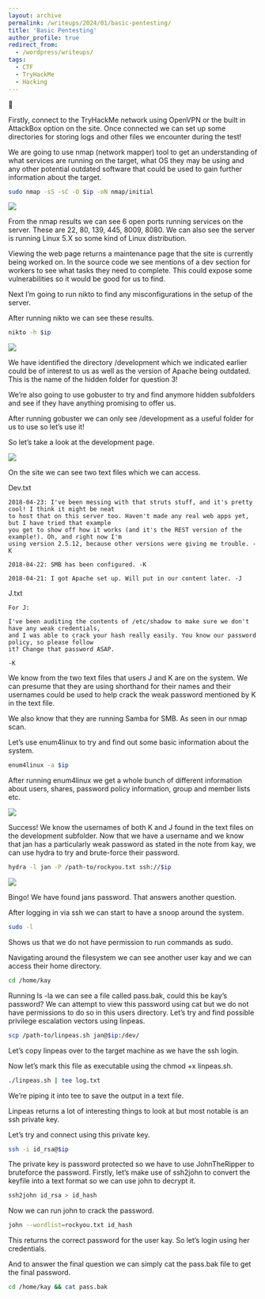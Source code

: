 ```yaml
---
layout: archive
permalink: /writeups/2024/01/basic-pentesting/
title: 'Basic Pentesting'
author_profile: true
redirect_from:
  - /wordpress/writeups/
tags:
  - CTF
  - TryHackMe
  - Hacking
---
```


🚩

Firstly, connect to the TryHackMe network using OpenVPN or the built in AttackBox option on the site. Once connected we can set up some directories for storing logs and other files we encounter during the test!

We are going to use nmap (network mapper) tool to get an understanding of what services are running on the target, what OS they may be using and any other potential outdated software that could be used to gain further information about the target.

```bash
sudo nmap -sS -sC -O $ip -oN nmap/initial
```

![](/images/bp1.png)

From the nmap results we can see 6 open ports running services on the server. These are 22, 80, 139, 445, 8009, 8080. We can also see the server is running Linux 5.X so some kind of Linux distribution.

Viewing the web page returns a maintenance page that the site is currently being worked on. In the source code we see mentions of a dev section for workers to see what tasks they need to complete. This could expose some vulnerabilities so it would be good for us to find.

Next I’m going to run nikto to find any misconfigurations in the setup of the server.

After running nikto we can see these results.

```bash
nikto -h $ip
```

![](/images/bp2.png)

We have identified the directory /development which we indicated earlier could be of interest to us as well as the version of Apache being outdated. This is the name of the hidden folder for question 3!

We’re also going to use gobuster to try and find anymore hidden subfolders and see if they have anything promising to offer us.

After running gobuster we can only see /development as a useful folder for us to use so let’s use it!

So let’s take a look at the development page.

![](/images/bp3.png)

On the site we can see two text files which we can access.

Dev.txt

```
2018-04-23: I've been messing with that struts stuff, and it's pretty cool! I think it might be neat
to host that on this server too. Haven't made any real web apps yet, but I have tried that example
you get to show off how it works (and it's the REST version of the example!). Oh, and right now I'm
using version 2.5.12, because other versions were giving me trouble. -K

2018-04-22: SMB has been configured. -K

2018-04-21: I got Apache set up. Will put in our content later. -J

```

J.txt

```
For J:

I've been auditing the contents of /etc/shadow to make sure we don't have any weak credentials,
and I was able to crack your hash really easily. You know our password policy, so please follow
it? Change that password ASAP.

-K

```

We know from the two text files that users J and K are on the system. We can presume that they are using shorthand for their names and their usernames could be used to help crack the weak password mentioned by K in the text file.

We also know that they are running Samba for SMB. As seen in our nmap scan.

Let’s use enum4linux to try and find out some basic information about the system.

```bash
enum4linux -a $ip
```

After running enum4linux we get a whole bunch of different information about users, shares, password policy information, group and member lists etc.

![](/images/bp4.png)

Success! We know the usernames of both K and J found in the text files on the development subfolder. Now that we have a username and we know that jan has a particularly weak password as stated in the note from kay, we can use hydra to try and brute-force their password.

```bash
hydra -l jan -P /path-to/rockyou.txt ssh://$ip
```

![](/images/bp5.png)

Bingo! We have found jans password. That answers another question.

After logging in via ssh we can start to have a snoop around the system.

```bash
sudo -l
```

Shows us that we do not have permission to run commands as sudo.

Navigating around the filesystem we can see another user kay and we can access their home directory.

```bash
cd /home/kay
```

Running ls -la we can see a file called pass.bak, could this be kay’s password? We can attempt to view this password using cat but we do not have permissions to do so in this users directory. Let’s try and find possible privilege escalation vectors using linpeas.

```bash
scp /path-to/linpeas.sh jan@$ip:/dev/
```

Let’s copy linpeas over to the target machine as we have the ssh login.

Now let’s mark this file as executable using the chmod +x linpeas.sh.

```bash
./linpeas.sh | tee log.txt
```

We’re piping it into tee to save the output in a text file.

Linpeas returns a lot of interesting things to look at but most notable is an ssh private key.

Let’s try and connect using this private key.

```bash
ssh -i id_rsa@$ip
```

The private key is password protected so we have to use JohnTheRipper to bruteforce the password. Firstly, let’s make use of ssh2john to convert the keyfile into a text format so we can use john to decrypt it.

```bash
ssh2john id_rsa > id_hash
```

Now we can run john to crack the password.

```bash
john --wordlist=rockyou.txt id_hash
```

This returns the correct password for the user kay. So let’s login using her credentials.

And to answer the final question we can simply cat the pass.bak file to get the final password.

```bash
cd /home/kay && cat pass.bak
```
